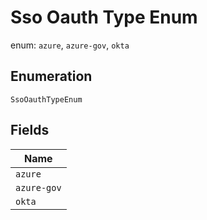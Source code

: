 
# Sso Oauth Type Enum

enum: `azure`, `azure-gov`, `okta`

## Enumeration

`SsoOauthTypeEnum`

## Fields

| Name |
|  --- |
| `azure` |
| `azure-gov` |
| `okta` |

